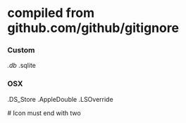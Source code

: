 # compiled from github.com/github/gitignore

### Custom

_.db_ .sqlite

### OSX

.DS_Store .AppleDouble .LSOverride

\# Icon must end with two
